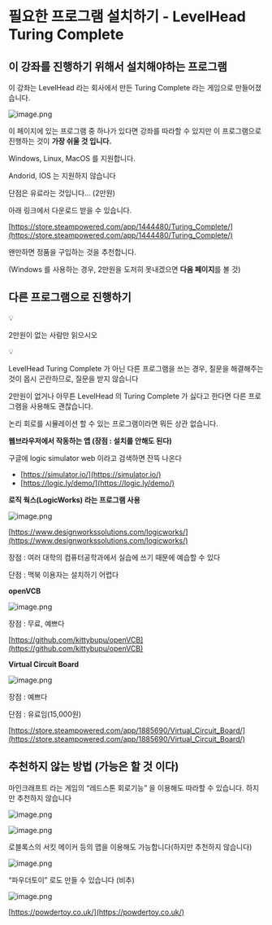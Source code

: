 # 필요한 프로그램 설치하기 - LevelHead Turing Complete

## 이 강좌를 진행하기 위해서 설치해야하는 프로그램

이 강좌는 LevelHead 라는 회사에서 만든 Turing Complete 라는 게임으로 만들어졌습니다.

![image.png](%E1%84%91%E1%85%B5%E1%86%AF%E1%84%8B%E1%85%AD%E1%84%92%E1%85%A1%E1%86%AB%20%E1%84%91%E1%85%B3%E1%84%85%E1%85%A9%E1%84%80%E1%85%B3%E1%84%85%E1%85%A2%E1%86%B7%20%E1%84%89%E1%85%A5%E1%86%AF%E1%84%8E%E1%85%B5%E1%84%92%E1%85%A1%E1%84%80%E1%85%B5%20-%20LevelHead%20Turing%20Co%201bc80ae0869c81a883a2ca9312a3a907/image.png)

이 페이지에 있는 프로그램 중 하나가 있다면 강좌를 따라할 수 있지만 이 프로그램으로 진행하는 것이 **가장 쉬울 것 입니다.**

Windows, Linux, MacOS 를 지원합니다.

Andorid, IOS 는 지원하지 않습니다

단점은 유료라는 것입니다… (2만원)

아래 링크에서 다운로드 받을 수 있습니다.

[https://store.steampowered.com/app/1444480/Turing_Complete/](https://store.steampowered.com/app/1444480/Turing_Complete/)

왠만하면 정품을 구입하는 것을 추천합니다.

(Windows 를 사용하는 경우, 2만원을 도저히 못내겠으면 **다음 페이지**를 볼 것)

## 다른 프로그램으로 진행하기


💡

2만원이 없는 사람만 읽으시오




💡

LevelHead Turing Complete 가 아닌 다른 프로그램을 쓰는 경우, 질문을 해결해주는 것이 몹시 곤란하므로, 질문을 받지 않습니다



2만원이 없거나 아무튼 LevelHead 의 Turing Complete 가 싫다고 한다면 다른 프로그램을 사용해도 괜찮습니다.

논리 회로를 시뮬레이션 할 수 있는 프로그램이라면 뭐든 상관 없습니다.

**웹브라우저에서 작동하는 앱 (장점 : 설치를 안해도 된다)**

구글에 logic simulator web 이라고 검색하면 잔뜩 나온다

- [https://simulator.io/](https://simulator.io/)
- [https://logic.ly/demo/](https://logic.ly/demo/)

**로직 웍스(LogicWorks) 라는 프로그램 사용**

![image.png](%E1%84%91%E1%85%B5%E1%86%AF%E1%84%8B%E1%85%AD%E1%84%92%E1%85%A1%E1%86%AB%20%E1%84%91%E1%85%B3%E1%84%85%E1%85%A9%E1%84%80%E1%85%B3%E1%84%85%E1%85%A2%E1%86%B7%20%E1%84%89%E1%85%A5%E1%86%AF%E1%84%8E%E1%85%B5%E1%84%92%E1%85%A1%E1%84%80%E1%85%B5%20-%20LevelHead%20Turing%20Co%201bc80ae0869c81a883a2ca9312a3a907/image%201.png)

[https://www.designworkssolutions.com/logicworks/](https://www.designworkssolutions.com/logicworks/)

장점 : 여러 대학의 컴퓨터공학과에서 실습에 쓰기 때문에 예습할 수 있다

단점 : 맥북 이용자는 설치하기 어렵다

**openVCB**

![image.png](%E1%84%91%E1%85%B5%E1%86%AF%E1%84%8B%E1%85%AD%E1%84%92%E1%85%A1%E1%86%AB%20%E1%84%91%E1%85%B3%E1%84%85%E1%85%A9%E1%84%80%E1%85%B3%E1%84%85%E1%85%A2%E1%86%B7%20%E1%84%89%E1%85%A5%E1%86%AF%E1%84%8E%E1%85%B5%E1%84%92%E1%85%A1%E1%84%80%E1%85%B5%20-%20LevelHead%20Turing%20Co%201bc80ae0869c81a883a2ca9312a3a907/image%202.png)

장점 : 무료, 예쁘다

[https://github.com/kittybupu/openVCB](https://github.com/kittybupu/openVCB)

**Virtual Circuit Board**

![image.png](%E1%84%91%E1%85%B5%E1%86%AF%E1%84%8B%E1%85%AD%E1%84%92%E1%85%A1%E1%86%AB%20%E1%84%91%E1%85%B3%E1%84%85%E1%85%A9%E1%84%80%E1%85%B3%E1%84%85%E1%85%A2%E1%86%B7%20%E1%84%89%E1%85%A5%E1%86%AF%E1%84%8E%E1%85%B5%E1%84%92%E1%85%A1%E1%84%80%E1%85%B5%20-%20LevelHead%20Turing%20Co%201bc80ae0869c81a883a2ca9312a3a907/image%203.png)

장점 : 예쁘다

단점 : 유료임(15,000원)

[https://store.steampowered.com/app/1885690/Virtual_Circuit_Board/](https://store.steampowered.com/app/1885690/Virtual_Circuit_Board/)

## 추천하지 않는 방법 (가능은 할 것 이다)

마인크래프트 라는 게임의 “레드스톤 회로기능” 을 이용해도 따라할 수 있습니다. 하지만 추천하지 않습니다

![image.png](%E1%84%91%E1%85%B5%E1%86%AF%E1%84%8B%E1%85%AD%E1%84%92%E1%85%A1%E1%86%AB%20%E1%84%91%E1%85%B3%E1%84%85%E1%85%A9%E1%84%80%E1%85%B3%E1%84%85%E1%85%A2%E1%86%B7%20%E1%84%89%E1%85%A5%E1%86%AF%E1%84%8E%E1%85%B5%E1%84%92%E1%85%A1%E1%84%80%E1%85%B5%20-%20LevelHead%20Turing%20Co%201bc80ae0869c81a883a2ca9312a3a907/image%204.png)

![image.png](%E1%84%91%E1%85%B5%E1%86%AF%E1%84%8B%E1%85%AD%E1%84%92%E1%85%A1%E1%86%AB%20%E1%84%91%E1%85%B3%E1%84%85%E1%85%A9%E1%84%80%E1%85%B3%E1%84%85%E1%85%A2%E1%86%B7%20%E1%84%89%E1%85%A5%E1%86%AF%E1%84%8E%E1%85%B5%E1%84%92%E1%85%A1%E1%84%80%E1%85%B5%20-%20LevelHead%20Turing%20Co%201bc80ae0869c81a883a2ca9312a3a907/image%205.png)

로블록스의 서킷 메이커 등의 맵을 이용해도 가능합니다(하지만 추천하지 않습니다)

![image.png](%E1%84%91%E1%85%B5%E1%86%AF%E1%84%8B%E1%85%AD%E1%84%92%E1%85%A1%E1%86%AB%20%E1%84%91%E1%85%B3%E1%84%85%E1%85%A9%E1%84%80%E1%85%B3%E1%84%85%E1%85%A2%E1%86%B7%20%E1%84%89%E1%85%A5%E1%86%AF%E1%84%8E%E1%85%B5%E1%84%92%E1%85%A1%E1%84%80%E1%85%B5%20-%20LevelHead%20Turing%20Co%201bc80ae0869c81a883a2ca9312a3a907/image%206.png)

“파우더토이” 로도 만들 수 있습니다 (비추)

![image.png](%E1%84%91%E1%85%B5%E1%86%AF%E1%84%8B%E1%85%AD%E1%84%92%E1%85%A1%E1%86%AB%20%E1%84%91%E1%85%B3%E1%84%85%E1%85%A9%E1%84%80%E1%85%B3%E1%84%85%E1%85%A2%E1%86%B7%20%E1%84%89%E1%85%A5%E1%86%AF%E1%84%8E%E1%85%B5%E1%84%92%E1%85%A1%E1%84%80%E1%85%B5%20-%20LevelHead%20Turing%20Co%201bc80ae0869c81a883a2ca9312a3a907/image%207.png)

[https://powdertoy.co.uk/](https://powdertoy.co.uk/)